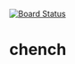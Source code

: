 [![Board Status](https://codedev.ms/joezha/4dbe3d61-ea17-404e-b205-2f6fd0c54b0c/b0f35adc-fc81-478f-886b-f4c4ef0773a0/_apis/work/boardbadge/ac2d2446-db0e-48d0-bd87-481371008434)](https://codedev.ms/joezha/4dbe3d61-ea17-404e-b205-2f6fd0c54b0c/_boards/board/t/b0f35adc-fc81-478f-886b-f4c4ef0773a0/Microsoft.RequirementCategory)
# chench